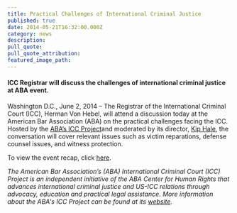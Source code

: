 ```yaml
---
title: Practical Challenges of International Criminal Justice
published: true
date: 2014-05-21T16:32:00.000Z
category: news
description:
pull_quote:
pull_quote_attribution:
featured_image_path:
---
```



#### ICC Registrar will discuss the challenges of international criminal justice at ABA event.

Washington D.C., June 2, 2014 – The Registrar of the International Criminal Court (ICC), Herman Von Hebel, will attend a discussion today at the American Bar Association (ABA) on the practical challenges facing the ICC. Hosted by the [ABA’s ICC Project](https://www.aba-icc.org/)and moderated by its director, [Kip Hale](https://www.aba-icc.org/staff/kip-hale/), the conversation will cover relevant issues such as victim reparations, defense counsel issues, and witness protection.

To view the event recap, click [here](https://www.international-criminal-justice-today.org/events/practical-challenges-of-international-criminal-justice/).

*The American Bar Association’s (ABA) International Criminal Court (ICC) Project is an independent initiative of the ABA Center for Human Rights that advances international criminal justice and US-ICC relations through advocacy, education and practical legal assistance. More information about the ABA's ICC Project can be found at its [website](http://www.aba-icc.org/).*